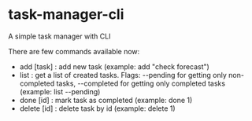 # task-manager-cli
A simple task manager with CLI

There are few commands available now:
 - add [task] : add new task (example: add "check forecast")
 - list : get a list of created tasks. Flags: --pending for getting only non-completed tasks, --completed for getting only completed tasks (example: list --pending)
 - done [id] : mark task as completed (example: done 1)
 - delete [id] : delete task by id (example: delete 1)
